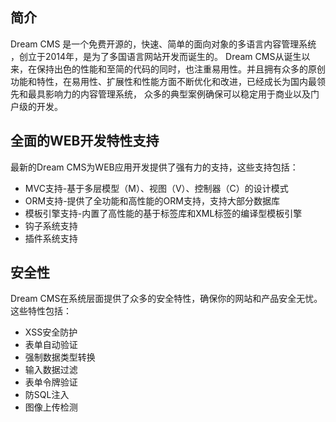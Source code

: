 ﻿## 简介

Dream CMS 是一个免费开源的，快速、简单的面向对象的多语言内容管理系统 ，创立于2014年，是为了多国语言网站开发而诞生的。
Dream CMS从诞生以来，在保持出色的性能和至简的代码的同时，也注重易用性。并且拥有众多的原创功能和特性，在易用性、扩展性和性能方面不断优化和改进，已经成长为国内最领先和最具影响力的内容管理系统，
众多的典型案例确保可以稳定用于商业以及门户级的开发。

## 全面的WEB开发特性支持

最新的Dream CMS为WEB应用开发提供了强有力的支持，这些支持包括：

*  MVC支持-基于多层模型（M）、视图（V）、控制器（C）的设计模式
*  ORM支持-提供了全功能和高性能的ORM支持，支持大部分数据库
*  模板引擎支持-内置了高性能的基于标签库和XML标签的编译型模板引擎
*  钩子系统支持
*  插件系统支持


## 安全性

Dream CMS在系统层面提供了众多的安全特性，确保你的网站和产品安全无忧。这些特性包括：

*  XSS安全防护
*  表单自动验证
*  强制数据类型转换
*  输入数据过滤
*  表单令牌验证
*  防SQL注入
*  图像上传检测

